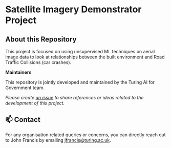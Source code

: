 # Satellite Imagery Demonstrator Project


## About this Repository

This project is focused on using unsupervised ML techniques on aerial image data to look at relationships between the built environment and Road Traffic Collisions (car crashes).

**Maintainers**

This repository is jointly developed and maintained by the Turing AI for Government team.

*Please create [an issue](../../issues) to share references or ideas related to the development of this project.*

📫 Contact
---

For any organisation related queries or concerns, you can directly reach out to John Francis by emailing [jfrancis@turing.ac.uk](mailto:jfrancis@turing.ac.uk).

